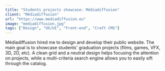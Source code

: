 ```yaml
---
title: "Students projects showcase: Médiadiffusion"
client: "Médiadiffusion"
url: "https://www.mediadiffusion.eu"
image: "mediadiffusion.jpg"
tags: ["Design", "UX/UI", "Front-end", "Craft CMS"]
---
```


Médiadiffusion hired me to design and develop their public website. The main goal is to showcase students' graduation projects (films, games, VFX, 3D, 2D, etc). A clean grid and a neutral design helps focusing the attention on projects, while a multi-criteria search engine allows you to easily sift through the catalog.
